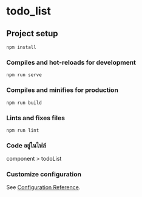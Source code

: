 # todo_list

## Project setup
```
npm install
```

### Compiles and hot-reloads for development
```
npm run serve
```

### Compiles and minifies for production
```
npm run build
```

### Lints and fixes files
```
npm run lint
```

### Code อยู่ในไฟล์ 
component > todoList

### Customize configuration
See [Configuration Reference](https://cli.vuejs.org/config/).
